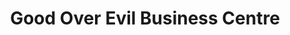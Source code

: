 ---
title: "Good Over Evil Business Centre"
url: /accra/good-over-evil-business-centre/
shop: Kopieren
---